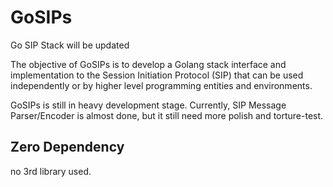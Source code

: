 GoSIPs
======
Go SIP Stack will be updated

The objective of GoSIPs is to develop a Golang stack interface and implementation to the Session Initiation Protocol (SIP) that can be used independently or by higher level programming entities and environments.


GoSIPs is still in heavy development stage. Currently, SIP Message Parser/Encoder is almost done, but it still need more polish and torture-test.


## Zero Dependency

no 3rd library used.
